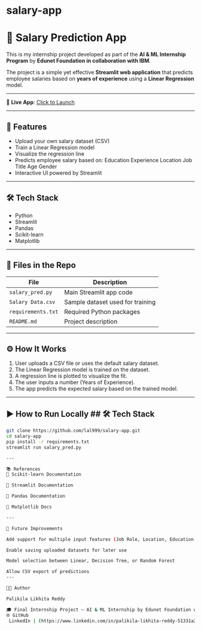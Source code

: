 # salary-app
# 💼 Salary Prediction App


This is my internship project developed as part of the **AI & ML Internship Program** by **Edunet Foundation in collaboration with IBM**.

The project is a simple yet effective **Streamlit web application** that predicts employee salaries based on **years of experience** using a **Linear Regression** model.

---

🔗 **Live App**: [Click to Launch](https://salary-app-jrl7zpwz8h73kcjdt7ed9d.streamlit.app)

---

## 🚀 Features

- Upload your own salary dataset (CSV)
- Train a Linear Regression model
- Visualize the regression line
- Predicts employee salary based on:
  Education
  Experience
  Location
  Job Title
  Age
  Gender
- Interactive UI powered by Streamlit

---
## 🛠️ Tech Stack

- Python  
- Streamlit  
- Pandas  
- Scikit-learn  
- Matplotlib

---

## 📂 Files in the Repo

| File | Description |
|------|-------------|
| `salary_pred.py` | Main Streamlit app code |
| `Salary Data.csv` | Sample dataset used for training |
| `requirements.txt` | Required Python packages |
| `README.md` | Project description |

---
## ⚙️ How It Works

1. User uploads a CSV file or uses the default salary dataset.
2. The Linear Regression model is trained on the dataset.
3. A regression line is plotted to visualize the fit.
4. The user inputs a number (Years of Experience).
5. The app predicts the expected salary based on the trained model.

---

## ▶️ How to Run Locally ## 🛠️ Tech Stack

```bash
git clone https://github.com/lal999/salary-app.git
cd salary-app
pip install -r requirements.txt
streamlit run salary_pred.py

---

📚 References
📘 Scikit-learn Documentation

📘 Streamlit Documentation

📘 Pandas Documentation

📘 Matplotlib Docs

---

🔮 Future Improvements

Add support for multiple input features (Job Role, Location, Education, etc.)

Enable saving uploaded datasets for later use

Model selection between Linear, Decision Tree, or Random Forest

Allow CSV export of predictions
---

👨‍💼 Author

Palikila Likhita Reddy

🎓 Final Internship Project – AI & ML Internship by Edunet Foundation with IBM
🌐 GitHub
 LinkedIn | (https://www.linkedin.com/in/palikila-likhita-reddy-51331a29a/)




